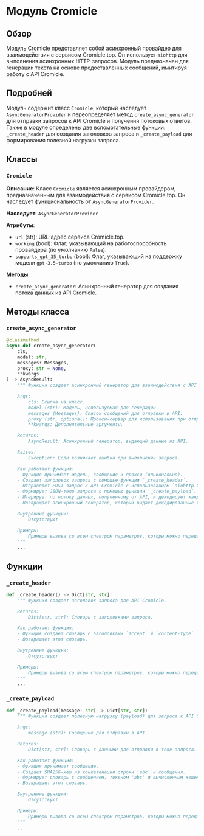 # Модуль Cromicle

## Обзор

Модуль Cromicle представляет собой асинхронный провайдер для взаимодействия с сервисом Cromicle.top.
Он использует `aiohttp` для выполнения асинхронных HTTP-запросов. Модуль предназначен для генерации
текста на основе предоставленных сообщений, имитируя работу с API Cromicle.

## Подробней

Модуль содержит класс `Cromicle`, который наследует `AsyncGeneratorProvider` и переопределяет
метод `create_async_generator` для отправки запросов к API Cromicle и получения потоковых ответов.
Также в модуле определены две вспомогательные функции: `_create_header` для создания заголовков запроса
и `_create_payload` для формирования полезной нагрузки запроса.

## Классы

### `Cromicle`

**Описание**: Класс `Cromicle` является асинхронным провайдером, предназначенным для взаимодействия
с сервисом Cromicle.top. Он наследует функциональность от `AsyncGeneratorProvider`.

**Наследует**: `AsyncGeneratorProvider`

**Атрибуты**:

- `url` (str): URL-адрес сервиса Cromicle.top.
- `working` (bool): Флаг, указывающий на работоспособность провайдера (по умолчанию `False`).
- `supports_gpt_35_turbo` (bool): Флаг, указывающий на поддержку модели `gpt-3.5-turbo` (по умолчанию `True`).

**Методы**:

- `create_async_generator`: Асинхронный генератор для создания потока данных из API Cromicle.

## Методы класса

### `create_async_generator`

```python
@classmethod
async def create_async_generator(
    cls,
    model: str,
    messages: Messages,
    proxy: str = None,
    **kwargs
) -> AsyncResult:
    """ Функция создает асинхронный генератор для взаимодействия с API Cromicle.

    Args:
        cls: Ссылка на класс.
        model (str): Модель, используемая для генерации.
        messages (Messages): Список сообщений для отправки в API.
        proxy (str, optional): Прокси-сервер для использования при отправке запроса. По умолчанию `None`.
        **kwargs: Дополнительные аргументы.

    Returns:
        AsyncResult: Асинхронный генератор, выдающий данные из API.

    Raises:
        Exception: Если возникает ошибка при выполнении запроса.

    Как работает функция:
    - Функция принимает модель, сообщения и прокси (опционально).
    - Создает заголовок запроса с помощью функции `_create_header`.
    - Отправляет POST-запрос к API Cromicle с использованием `aiohttp.ClientSession`.
    - Формирует JSON-тело запроса с помощью функции `_create_payload`.
    - Итерирует по потоку данных, полученному от API, и декодирует каждый чанк.
    - Возвращает асинхронный генератор, который выдает декодированные чанки данных.

    Внутренние функции:
        Отсутствуют

    Примеры:
        Примеры вызова со всем спектром параметров. которы можно передать в функцию. В данном коде примеров нет.
    """
    ...
```

## Функции

### `_create_header`

```python
def _create_header() -> Dict[str, str]:
    """ Функция создает заголовок запроса для API Cromicle.

    Returns:
        Dict[str, str]: Словарь с заголовками запроса.

    Как работает функция:
    - Функция создает словарь с заголовками `accept` и `content-type`.
    - Возвращает этот словарь.

    Внутренние функции:
        Отсутствуют

    Примеры:
        Примеры вызова со всем спектром параметров. которы можно передать в функцию. В данном коде примеров нет.
    """
    ...
```

### `_create_payload`

```python
def _create_payload(message: str) -> Dict[str, str]:
    """ Функция создает полезную нагрузку (payload) для запроса к API Cromicle.

    Args:
        message (str): Сообщение для отправки в API.

    Returns:
        Dict[str, str]: Словарь с данными для отправки в теле запроса.

    Как работает функция:
    - Функция принимает сообщение.
    - Создает SHA256-хеш из конкатенации строки 'abc' и сообщения.
    - Формирует словарь с сообщением, токеном 'abc' и вычисленным хешем.
    - Возвращает этот словарь.

    Внутренние функции:
        Отсутствуют

    Примеры:
        Примеры вызова со всем спектром параметров. которы можно передать в функцию. В данном коде примеров нет.
    """
    ...
```